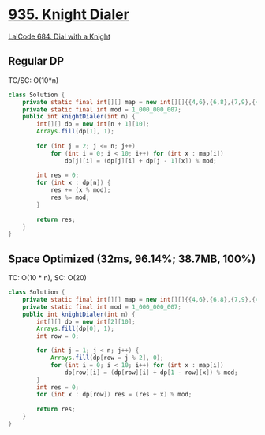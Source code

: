 # [935. Knight Dialer](https://leetcode.com/problems/knight-dialer/)

[LaiCode 684. Dial with a Knight](https://app.laicode.io/app/problem/684)

## Regular DP
TC/SC: O(10*n)
```java
class Solution {
    private static final int[][] map = new int[][]{{4,6},{6,8},{7,9},{4,8},{3,9,0},{},{1,7,0},{2,6},{1,3},{2,4}};
    private static final int mod = 1_000_000_007;
    public int knightDialer(int n) {
        int[][] dp = new int[n + 1][10];
        Arrays.fill(dp[1], 1);
        
        for (int j = 2; j <= n; j++)
            for (int i = 0; i < 10; i++) for (int x : map[i])
                dp[j][i] = (dp[j][i] + dp[j - 1][x]) % mod;
            
        int res = 0;
        for (int x : dp[n]) {
            res += (x % mod);
            res %= mod;
        }
        
        return res;
    }
}
```

## Space Optimized (32ms, 96.14%; 38.7MB, 100%)
TC: O(10 * n), SC: O(20)
```java
class Solution {
    private static final int[][] map = new int[][]{{4,6},{6,8},{7,9},{4,8},{3,9,0},{},{1,7,0},{2,6},{1,3},{2,4}};
    private static final int mod = 1_000_000_007;
    public int knightDialer(int n) {
        int[][] dp = new int[2][10];
        Arrays.fill(dp[0], 1);
        int row = 0;

        for (int j = 1; j < n; j++) {
            Arrays.fill(dp[row = j % 2], 0);
            for (int i = 0; i < 10; i++) for (int x : map[i])
                dp[row][i] = (dp[row][i] + dp[1 - row][x]) % mod;
        }            
        int res = 0;
        for (int x : dp[row]) res = (res + x) % mod;
        
        return res;
    }
}
```